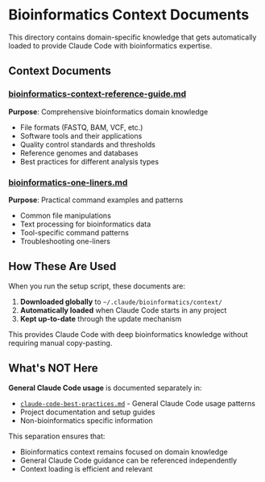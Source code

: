 # Bioinformatics Context Documents

This directory contains domain-specific knowledge that gets automatically loaded to provide Claude Code with bioinformatics expertise.

## Context Documents

### [bioinformatics-context-reference-guide.md](bioinformatics-context-reference-guide.md)
**Purpose**: Comprehensive bioinformatics domain knowledge
- File formats (FASTQ, BAM, VCF, etc.)
- Software tools and their applications
- Quality control standards and thresholds
- Reference genomes and databases
- Best practices for different analysis types

### [bioinformatics-one-liners.md](bioinformatics-one-liners.md)
**Purpose**: Practical command examples and patterns
- Common file manipulations
- Text processing for bioinformatics data
- Tool-specific command patterns
- Troubleshooting one-liners

## How These Are Used

When you run the setup script, these documents are:
1. **Downloaded globally** to `~/.claude/bioinformatics/context/`
2. **Automatically loaded** when Claude Code starts in any project
3. **Kept up-to-date** through the update mechanism

This provides Claude Code with deep bioinformatics knowledge without requiring manual copy-pasting.

## What's NOT Here

**General Claude Code usage** is documented separately in:
- [`claude-code-best-practices.md`](../claude-code-best-practices.md) - General Claude Code usage patterns
- Project documentation and setup guides
- Non-bioinformatics specific information

This separation ensures that:
- Bioinformatics context remains focused on domain knowledge
- General Claude Code guidance can be referenced independently
- Context loading is efficient and relevant